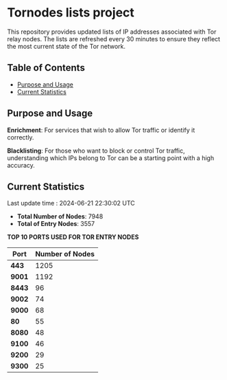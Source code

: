 # Tornodes lists project

This repository provides updated lists of IP addresses associated with Tor relay nodes. The lists are refreshed every 30 minutes to ensure they reflect the most current state of the Tor network.

## Table of Contents

- [Purpose and Usage](#purpose-and-usage)
- [Current Statistics](#current-statistics)


## Purpose and Usage

**Enrichment**: For services that wish to allow Tor traffic or identify it correctly.

**Blacklisting**: For those who want to block or control Tor traffic, understanding which IPs belong to Tor can be a starting point with a high accuracy.

## Current Statistics

Last update time : 2024-06-21 22:30:02 UTC

- **Total Number of Nodes**: 7948
- **Total of Entry Nodes**: 3557

**TOP 10 PORTS USED FOR TOR ENTRY NODES**

| **Port** | **Number of Nodes** |
|------|-----------------|
| **443**   | 1205  |
| **9001**   | 1192  |
| **8443**   | 96  |
| **9002**   | 74  |
| **9000**   | 68  |
| **80**   | 55  |
| **8080**   | 48  |
| **9100**   | 46  |
| **9200**   | 29  |
| **9300**   | 25  |


